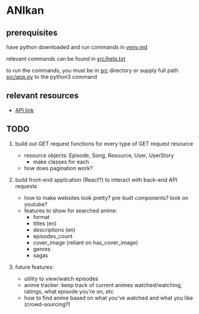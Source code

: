 # ANIkan

## prerequisites

have python downloaded and run commands in [venv.md](venv.md)

relevant commands can be found in [src/help.txt](src/help.txt)

to run the commands, you must be in [src](src) directory or supply full path [src/app.py](src/app.py) to the python3 command

## relevant resources

- [API link](https://aniapi.com/docs/resources/anime)

## TODO

1. build out GET request functions for every type of GET request resource
    - resource objects: Episode, Song, Resource, User, UserStory
      - make classes for each
    - how does pagination work?

2. build front-end application (React?) to interact with back-end API requests
    - how to make websites look pretty? pre-built components? look on youtube?
    - features to show for searched anime:
      - format
      - titles (en)
      - descriptions (en)
      - episodes_count
      - cover_image (reliant on has_cover_image)
      - genres
      - sagas

3. future features:
    - utility to view/watch episodes
    - anime tracker: keep track of current animes watched/watching, ratings, what episode you're on, etc
    - how to find anime based on what you've watched and what you like (crowd-sourcing?)
